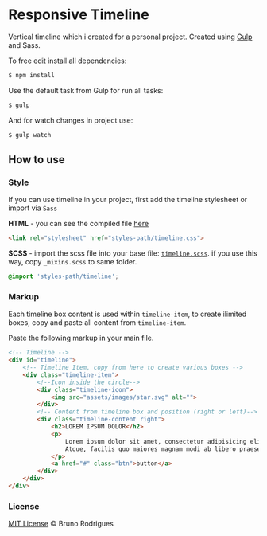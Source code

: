 # Responsive Timeline

Vertical timeline which i created for a personal project.
Created using [Gulp][1] and Sass.

To free edit install all dependencies:

```sh
$ npm install
```
Use the default task from Gulp for run all tasks:
```sh
$ gulp
```
And for watch changes in project use:
```sh
$ gulp watch
```

## How to use

### Style
If you can use timeline in your project, first add the timeline stylesheet or import via `Sass`

**HTML** - you can see the compiled file [here][3]
```html
<link rel="stylesheet" href="styles-path/timeline.css">
```
**SCSS** - import the scss file into your base file: [`timeline.scss`][2]. if you use this way, copy `_mixins.scss` to
same folder.
```scss
@import 'styles-path/timeline';
```

### Markup
Each timeline box content is used within `timeline-item`, to create ilimited boxes, copy and paste all content from `timeline-item`.  

Paste the following markup in your main file.
```html
<!-- Timeline -->
<div id="timeline">
	<!-- Timeline Item, copy from here to create various boxes -->
	<div class="timeline-item">
		<!--Icon inside the circle-->
		<div class="timeline-icon">
			<img src="assets/images/star.svg" alt="">
		</div>
		<!-- Content from timeline box and position (right or left)-->
		<div class="timeline-content right">
			<h2>LOREM IPSUM DOLOR</h2>
			<p>
				Lorem ipsum dolor sit amet, consectetur adipisicing elit. 
				Atque, facilis quo maiores magnam modi ab libero praesentium blanditiis.
			</p>
			<a href="#" class="btn">button</a>
		</div>
	</div>
</div>
```

### License
[MIT License][4] © Bruno Rodrigues

[1]: http://gulpjs.com/
[2]: https://github.com/itbruno/responsive-timeline/tree/master/dev/sass/timeline.scss
[3]: http://bit.ly/rtimeline
[4]: http://github.com/itbruno/responsive-timeline/tree/master/LICENSE.txt